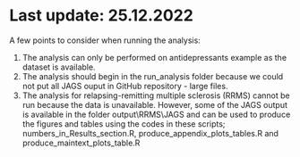 # Last update: 25.12.2022
A few points to consider when running the analysis:
1. The analysis can only be performed on antidepressants example as the dataset is available.
2. The analysis should begin in the run_analysis folder because we could not put all JAGS ouput in GitHub repository - large files.
3. The analysis for relapsing-remitting multiple sclerosis (RRMS) cannot be run because the data is unavailable. However, some of the JAGS output is available in the folder output\RRMS\JAGS and can be used to produce the figures and tables using the codes in these scripts; numbers_in_Results_section.R, produce_appendix_plots_tables.R and produce_maintext_plots_table.R
